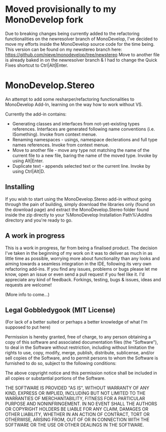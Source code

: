 # Moved provisionally to my MonoDevelop fork

Due to breaking changes being currently added to the refactoring functionalities on the newresolver branch of MonoDevelop, I've decided to move my efforts inside the MonoDevelop source code for the time being. This version can be found on my newstereo branch here: https://github.com/nieve/monodevelop/tree/newstereo
Move to another file is already baked in on the newresolver branch & I had to change the Quick Fixes shortcut to Ctrl|Alt|Enter.

# MonoDevelop.Stereo

An attempt to add some resharper/refactoring functionalities to MonoDevelop Add-In, 
learning on the way how to work without VS.

Currently the add-in contains: 

* Generating classes and interfaces from not-yet-existing types references. Interfaces are generated following name conventions (i.e. ISomething). Invoke from context menue.
* Renaming namespaces - usings, namespace declerations and full type names references. Invoke from context menue.
* Move to another file - move any type not matching the name of the current file to a new file, baring the name of the moved type. Invoke by using Alt|Enter.
* Duplicate text - appends selected text or the current line. Invoke by using Ctrl|Alt|D.

## Installing

If you wish to start using the MonoDevelop.Stereo add-in without going through the pain of building, simply download the libraries only (found on the download page) and extract the MonoDevelop.Stereo folder found inside the zip directly to your %MonoDevelop Installation Path%\AddIns directory and you're ready to go.

## A work in progress

This is a work in progress, far from being a finalised product.
The decision I've taken in the beginning of my work on it was to deliver as much in as little time as possible, worrying more about functionality than any looks and aiming towards a seamless integration in the IDE, following its very own refactoring add-ins.
If you find any issues, problems or bugs please let me know, open an issue or even send a pull request if you feel like it. I'd appreciate any kind of feedback. Forkings, testing, bugs & issues, ideas and requests are welcome!

(More info to come...)

## Legal Gobbledygook (MIT License)
(For lack of a better suited or perhaps a better knowledge of what I'm supposed to put here)

Permission is hereby granted, free of charge, to any person obtaining a copy
of this software and associated documentation files (the "Software"), to deal
in the Software without restriction, including without limitation the rights
to use, copy, modify, merge, publish, distribute, sublicense, and/or sell
copies of the Software, and to permit persons to whom the Software is
furnished to do so, subject to the following conditions:

The above copyright notice and this permission notice shall be included in
all copies or substantial portions of the Software.

THE SOFTWARE IS PROVIDED "AS IS", WITHOUT WARRANTY OF ANY KIND, EXPRESS OR
IMPLIED, INCLUDING BUT NOT LIMITED TO THE WARRANTIES OF MERCHANTABILITY,
FITNESS FOR A PARTICULAR PURPOSE AND NONINFRINGEMENT. IN NO EVENT SHALL THE
AUTHORS OR COPYRIGHT HOLDERS BE LIABLE FOR ANY CLAIM, DAMAGES OR OTHER
LIABILITY, WHETHER IN AN ACTION OF CONTRACT, TORT OR OTHERWISE, ARISING FROM,
OUT OF OR IN CONNECTION WITH THE SOFTWARE OR THE USE OR OTHER DEALINGS IN
THE SOFTWARE.